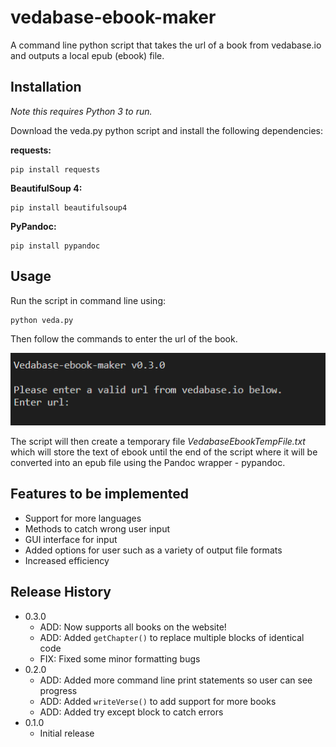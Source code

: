# vedabase-ebook-maker

A command line python script that takes the url of a book from vedabase.io and outputs a local epub (ebook) file.

## Installation

_Note this requires Python 3 to run._

Download the veda.py python script and install the following dependencies:

**requests:**
```
pip install requests
```

**BeautifulSoup 4:**
```
pip install beautifulsoup4
```

**PyPandoc:**
```
pip install pypandoc
```

## Usage

Run the script in command line using:

```
python veda.py
```
Then follow the commands to enter the url of the book.

![](https://github.com/svaidya0/vedabase-ebook-maker/blob/master/terminal.png)

The script will then create a temporary file _VedabaseEbookTempFile.txt_ which will store the text of ebook until the end of the script where it will be converted into an epub file using the Pandoc wrapper - pypandoc.

## Features to be implemented

* Support for more languages
* Methods to catch wrong user input
* GUI interface for input
* Added options for user such as a variety of output file formats
* Increased efficiency

## Release History

* 0.3.0
    * ADD: Now supports all books on the website!
    * ADD: Added `getChapter()` to replace multiple blocks of identical code
    * FIX: Fixed some minor formatting bugs
* 0.2.0
    * ADD: Added more command line print statements so user can see progress
    * ADD: Added `writeVerse()` to add support for more books
    * ADD: Added try except block to catch errors
* 0.1.0
    * Initial release
